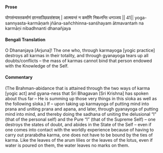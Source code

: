 #### Prose 

योगसंन्यस्तकर्माणं ज्ञानसञ्छिन्नसंशयम् |
आत्मवन्तं न कर्माणि निबध्नन्ति धनञ्जय || 41||
yoga-sannyasta-karmāṇaṁ jñāna-sañchhinna-sanśhayam
ātmavantaṁ na karmāṇi nibadhnanti dhanañjaya

 #### Bengali Translation 

O Dhananjaya [Arjuna]! The one who, through karmayoga [yogic practice] destroys all karmas in their totality, and through gyanayoga tears up all doubts/conflicts – the mass of karmas cannot bind that person endowed with the Knowledge of the Self.

 #### Commentary 

(The Brahman-abidance that is attained through the two ways of karma [yogic act] and gyana-ness that Sri Bhagavan [Sri Krishna] has spoken about thus far – He is summing up those very things in this sloka as well as the following sloka.) If – upon taking up karmayoga of putting mind into prana and uniting prana and apana, and later, through gyanayoga of putting mind into mind, and thereby doing the sadhana of uniting the delusional “I” (that of the personal self) and the Pure “I” (that of the Supreme Self) – one destroys the states of doubt, and abides in the State of the Self – even if one comes into contact with the worldly experience because of having to carry out prarabdha karma, one does not have to be bound by the ties of karma. Like the leaves of the arum lilies or the leaves of the lotus, even if water is poured on them, the water leaves no marks on them. 